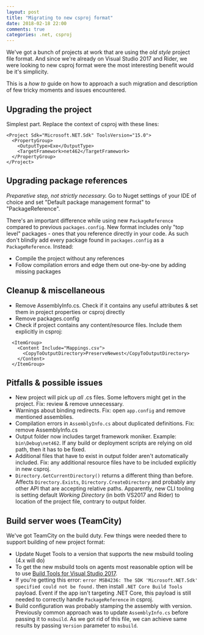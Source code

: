 ```yaml
---
layout: post
title: "Migrating to new csproj format"
date: 2018-02-18 22:00
comments: true
categories: .net, csproj
---
```


We've got a bunch of projects at work that are using the _old style_ project file format. And since we're already on Visual Studio 2017 and Rider, we were looking to new csproj format were the most interesting benefit would be it's simplicity.

This is a *how to* guide on how to approach a such migration and description of few tricky moments and issues encountered.

## Upgrading the project

Simplest part. Replace the context of csproj with these lines:

```
<Project Sdk="Microsoft.NET.Sdk" ToolsVersion="15.0">
  <PropertyGroup>
    <OutputType>Exe</OutputType>
    <TargetFramework>net462</TargetFramework>
  </PropertyGroup>
</Project>
```

## Upgrading package references

_Preparetive step, not strictly necessary._ Go to Nuget settings of your IDE of choice and set "Default package management format" to "PackageReference".

There's an important difference while using new `PackageReference` compared to previous `packages.config`. New format includes only "top level" packages - ones that you reference directly in your code. As such don't blindly add every package found in `packages.config` as a `PackageReference`. Instead:

 - Compile the project without any references
 - Follow compilation errors and edge them out one-by-one by adding missing packages

## Cleanup & miscellaneous
 
 - Remove AssemblyInfo.cs. Check if it contains any useful attributes & set them in project properties or csproj directly
 - Remove packages.config
 - Check if project contains any content/resource files. Include them explicitly in csproj:

```
  <ItemGroup>
    <Content Include="Mappings.csv">
      <CopyToOutputDirectory>PreserveNewest</CopyToOutputDirectory>
    </Content>
  </ItemGroup>
```

## Pitfalls & possible issues

 - New project will pick up *all* .cs files. Some leftovers might get in the project. Fix: review & remove unnecessary.
 - Warnings about binding redirects. Fix: open `app.config` and remove mentioned assemblies. 
 - Compilation errors in `AssemblyInfo.cs` about duplicated definitions. Fix: remove AssemblyInfo.cs
 - Output folder now includes target framework moniker. Example: `bin\Debug\net462`. If any build or deployment scripts are relying on old path, then it has to be fixed.
 - Additional files that have to exist in output folder aren't automatically included. Fix: any additional resource files have to be included explicitly in new csproj. 
 - `Directory.GetCurrentDirectory()` returns a different thing than before. Affects `Directory.Exists`, `Directory.CreateDirectory` and probably any other API that are accepting relative paths. Apparently, new CLI tooling is setting default *Working Directory* (in both VS2017 and Rider) to location of the project file, contrary to output folder.

## Build server woes (TeamCity)

We've got TeamCity on the build duty. Few things were needed there to support building of new project format:

 - Update Nuget Tools to a version that supports the new msbuild tooling (4.x will do)
 - To get the new msbuild tools on agents most reasonable option will be to use [Build Tools for Visual Studio 2017](https://www.visualstudio.com/downloads/#build-tools-for-visual-studio-2017). 
 - If you're getting this error: `error MSB4236: The SDK 'Microsoft.NET.Sdk' specified could not be found.` then install `.NET Core Build Tools` payload. Event if the app isn't targeting .NET Core, this payload is still needed to correctly handle `PackageReference` in csproj.
 - Build configuration was probably stamping the assembly with version. Previously common approach was to update `AssemblyInfo.cs` before passing it to `msbuild`. As we got rid of this file, we can achieve same results by passing `Version` parameter to `msbuild`.
